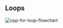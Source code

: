## Loops
![cpp-for-loop-flowchart](https://github.com/Puneet019/DSA/assets/90840992/5e6703dc-56d9-423d-8634-3bc17ab21201)
